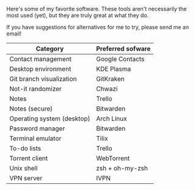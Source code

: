 Here's some of my favorite software. These tools aren't necessarily the most used (yet), but they are truly great at what they do.

If you have suggestions for alternatives for me to try, please send me an email!

| Category                      | Preferred sofware    |
|------------------------------ | -------------------- |
| Contact management            | Google Contacts      |
| Desktop environment           | KDE Plasma           |
| Git branch visualization      | GitKraken            |   
| Not-it randomizer             | Chwazi               |
| Notes                         | Trello               |
| Notes (secure)                | Bitwarden            |
| Operating system (desktop)    | Arch Linux           |
| Password manager              | Bitwarden            |
| Terminal emulator             | Tilix                |
| To-do lists                   | Trello               |
| Torrent client                | WebTorrent           |
| Unix shell                    | zsh + oh-my-zsh      |
| VPN server                    | IVPN                 |


